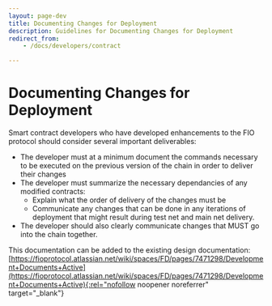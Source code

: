```yaml
---
layout: page-dev
title: Documenting Changes for Deployment
description: Guidelines for Documenting Changes for Deployment
redirect_from:
    - /docs/developers/contract

---
```

# Documenting Changes for Deployment
Smart contract developers who have developed enhancements to the FIO protocol should consider several important deliverables: 

- The developer must at a minimum document the commands necessary to be executed on the previous version of the chain in order to deliver their changes
- The developer must summarize the necessary dependancies of any modified contracts:
    - Explain what the order of delivery of the changes must be
    - Communicate any changes that can be done in any iterations of deployment that might result during test net and main net delivery. 
- The developer should also clearly communicate changes that MUST go into the chain together.

This documentation can be added to the existing design documentation: 
[https://fioprotocol.atlassian.net/wiki/spaces/FD/pages/7471298/Development+Documents+Active](https://fioprotocol.atlassian.net/wiki/spaces/FD/pages/7471298/Development+Documents+Active){:rel="nofollow noopener noreferrer" target="_blank"}   